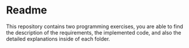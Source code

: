 # Readme

This repository contains two programming exercises, you are able to find the description of the requirements,
the implemented code, and also the detailed explanations inside of each folder.
